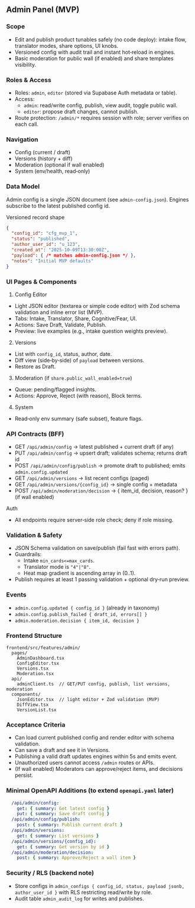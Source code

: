 ## Admin Panel (MVP)

### Scope
- Edit and publish product tunables safely (no code deploy): intake flow, translator modes, share options, UI knobs.
- Versioned config with audit trail and instant hot‑reload in engines.
- Basic moderation for public wall (if enabled) and share templates visibility.

### Roles & Access
- Roles: `admin`, `editor` (stored via Supabase Auth metadata or table).
- Access:
  - `admin`: read/write config, publish, view audit, toggle public wall.
  - `editor`: propose draft changes, cannot publish.
- Route protection: `/admin/*` requires session with role; server verifies on each call.

### Navigation
- Config (current / draft)
- Versions (history + diff)
- Moderation (optional if wall enabled)
- System (env/health, read‑only)

### Data Model
Admin config is a single JSON document (see `admin-config.json`). Engines subscribe to the latest published config id.

Versioned record shape
```json
{
  "config_id": "cfg_mvp_1",
  "status": "published",               
  "author_user_id": "u_123",
  "created_at": "2025-10-09T13:30:00Z",
  "payload": { /* matches admin-config.json */ },
  "notes": "Initial MVP defaults"
}
```

### UI Pages & Components
1) Config Editor
- Light JSON editor (textarea or simple code editor) with Zod schema validation and inline error list (MVP).
- Tabs: Intake, Translator, Share, Cognitive/Fear, UI.
- Actions: Save Draft, Validate, Publish.
- Preview: live examples (e.g., intake question weights preview).

2) Versions
- List with `config_id`, status, author, date.
- Diff view (side‑by‑side) of `payload` between versions.
- Restore as Draft.

3) Moderation (if `share.public_wall_enabled=true`)
- Queue: pending/flagged insights.
- Actions: Approve, Reject (with reason), Block terms.

4) System
- Read‑only env summary (safe subset), feature flags.

### API Contracts (BFF)
- GET `/api/admin/config` → latest published + current draft (if any)
- PUT `/api/admin/config` → upsert draft; validates schema; returns draft id
- POST `/api/admin/config/publish` → promote draft to published; emits `admin.config.updated`
- GET `/api/admin/versions` → list recent configs (paged)
- GET `/api/admin/versions/{config_id}` → single config + metadata
- POST `/api/admin/moderation/decision` → { item_id, decision, reason? } (if wall enabled)

Auth
- All endpoints require server‑side role check; deny if role missing.

### Validation & Safety
- JSON Schema validation on save/publish (fail fast with errors path).
- Guardrails: 
  - Intake `min_cards<=max_cards`.
  - Translator mode is `"4"|"8"`.
  - Heat map gradient is ascending array in (0..1).
- Publish requires at least 1 passing validation + optional dry‑run preview.

### Events
- `admin.config.updated { config_id }` (already in taxonomy)
- `admin.config.publish_failed { draft_id, errors[] }`
- `admin.moderation.decision { item_id, decision }`

### Frontend Structure
```text
frontend/src/features/admin/
  pages/
    AdminDashboard.tsx
    ConfigEditor.tsx
    Versions.tsx
    Moderation.tsx
  api/
    adminClient.ts  // GET/PUT config, publish, list versions, moderation
  components/
    JsonEditor.tsx  // light editor + Zod validation (MVP)
    DiffView.tsx
    VersionList.tsx
```

### Acceptance Criteria
- Can load current published config and render editor with schema validation.
- Can save a draft and see it in Versions.
- Publishing a valid draft updates engines within 5s and emits event.
- Unauthorized users cannot access `/admin` routes or APIs.
- (If wall enabled) Moderators can approve/reject items, and decisions persist.

### Minimal OpenAPI Additions (to extend `openapi.yaml` later)
```yaml
  /api/admin/config:
    get: { summary: Get latest config }
    put: { summary: Save draft config }
  /api/admin/config/publish:
    post: { summary: Publish current draft }
  /api/admin/versions:
    get: { summary: List versions }
  /api/admin/versions/{config_id}:
    get: { summary: Get version by id }
  /api/admin/moderation/decision:
    post: { summary: Approve/Reject a wall item }
```

### Security / RLS (backend note)
- Store configs in `admin_configs { config_id, status, payload jsonb, author_user_id }` with RLS restricting read/write by role.
- Audit table `admin_audit_log` for writes and publishes.


